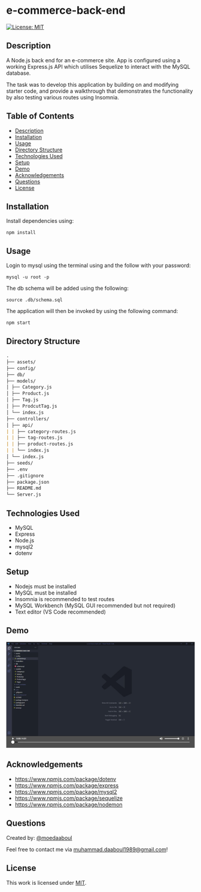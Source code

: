 # e-commerce-back-end

[![License: MIT](https://img.shields.io/badge/License-MIT-yellow.svg)](https://opensource.org/licenses/MIT)

## Description

A Node.js back end for an e-commerce site. App is configured using a working Express.js API which utilises Sequelize to interact with the MySQL database.

The task was to develop this application by building on and modifying starter code, and provide a walkthrough that demonstrates the functionality by also testing various routes using Insomnia.

## Table of Contents

- [Description](#description)
- [Installation](#installation)
- [Usage](#usage)
- [Directory Structure](#directory-structure)
- [Technologies Used](#technologies-used)
- [Setup](#setup)
- [Demo](#demo)
- [Acknowledgements](#acknowledgements)
- [Questions](#questions)
- [License](#license)

## Installation

​Install dependencies using:

    npm install

## Usage

Login to mysql using the terminal using and the follow with your password:

    mysql -u root -p

The db schema will be added using the following:

```mysql
source .db/schema.sql

```

The application will then be invoked by using the following command:

    npm start

## Directory Structure

```md
.
├── assets/
├── config/
├── db/
├── models/
│ ├── Category.js
│ ├── Product.js
│ ├── Tag.js
│ ├── ProdcutTag.js
│ └── index.js
├── controllers/
│ ├── api/
| | ├── category-routes.js
| | ├── tag-routes.js
| | ├── product-routes.js
| | └── index.js
│ └── index.js
├── seeds/
├── .env
├── .gitignore
├── package.json
├── README.md
└── Server.js
```

## Technologies Used

- MySQL
- Express
- Node.js
- mysql2
- dotenv

## Setup

- Nodejs must be installed
- MySQL must be installed
- Insomnia is recommended to test routes
- MySQL Workbench (MySQL GUI recommended but not required)
- Text editor (VS Code recommended)

## Demo

[![Watch the video](./assets/my-video-player.png)](https://watch.screencastify.com/v/J1ARaNg5oh2HtJBqz7RX)

## Acknowledgements

- https://www.npmjs.com/package/dotenv
- https://www.npmjs.com/package/express
- https://www.npmjs.com/package/mysql2
- https://www.npmjs.com/package/sequelize
- https://www.npmjs.com/package/nodemon

## Questions

Created by: [@moedaaboul](https://github.com/moedaaboul)

Feel free to contact me via [muhammad.daaboul1989@gmail.com](muhammad.daaboul1989@gmail.com)!

## License

This work is licensed under
[MIT](#).
